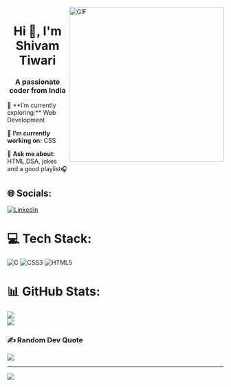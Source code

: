 <img align="right" alt="GIF" src="https://github.com/bhav09/bhav09/blob/master/gif.gif" width="360"/>
<h1 align="center">Hi 👋, I'm Shivam Tiwari</h1>
<h3 align="center">A passionate coder from India</h3>
🌱 **I’m currently exploring:** Web Development

🔭 **I’m currently working on:** CSS

💬 **Ask me about:** HTML,DSA, jokes and a good playlist🎧




## 🌐 Socials:
[![LinkedIn](https://img.shields.io/badge/LinkedIn-%230077B5.svg?logo=linkedin&logoColor=white)](https://linkedin.com/in/shivamcoder73) 

# 💻 Tech Stack:
![C](https://img.shields.io/badge/c-%2300599C.svg?style=for-the-badge&logo=c&logoColor=white) ![CSS3](https://img.shields.io/badge/css3-%231572B6.svg?style=for-the-badge&logo=css3&logoColor=white) ![HTML5](https://img.shields.io/badge/html5-%23E34F26.svg?style=for-the-badge&logo=html5&logoColor=white)
# 📊 GitHub Stats:
![](https://github-readme-stats.vercel.app/api?username=shivamcoder73&theme=dark&hide_border=false&include_all_commits=false&count_private=false)<br/>
![](https://github-readme-streak-stats.herokuapp.com/?user=shivamcoder73&theme=dark&hide_border=false)<br/>

### ✍️ Random Dev Quote
![](https://quotes-github-readme.vercel.app/api?type=horizontal&theme=radical)

---
[![](https://visitcount.itsvg.in/api?id=shivamcoder73&icon=0&color=0)](https://visitcount.itsvg.in)

<!-- Proudly created with GPRM ( https://gprm.itsvg.in ) -->
